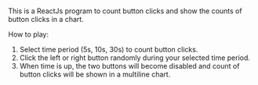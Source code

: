 # 
This is a ReactJs program to count button clicks and show the counts of button clicks in a chart. 

How to play:
1) Select time period (5s, 10s, 30s) to count button clicks.
2) Click the left or right button randomly during your selected time period.
3) When time is up, the two buttons will become disabled and count of button clicks will be shown in a multiline chart.
